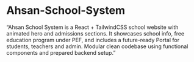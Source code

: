 # Ahsan-School-System
“Ahsan School System is a React + TailwindCSS school website with animated hero and admissions sections. It showcases school info, free education program under PEF, and includes a future-ready Portal for students, teachers and admin. Modular clean codebase using functional components and prepared backend setup.”
